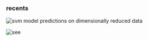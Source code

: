 ### recents

![svm model predictions on dimensionally reduced data](HW\HW2\SmithEvanEE4331HW2\Part1\Results\_decisionregions.png)

![see](<HW\HW2\SmithEvanEE4331HW2\Part1>)